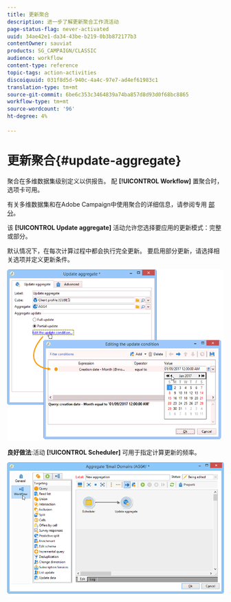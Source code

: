 ```yaml
---
title: 更新聚合
description: 进一步了解更新聚合工作流活动
page-status-flag: never-activated
uuid: 34ae42e1-da34-43be-b219-0b3b872177b3
contentOwner: sauviat
products: SG_CAMPAIGN/CLASSIC
audience: workflow
content-type: reference
topic-tags: action-activities
discoiquuid: 031f8d5d-940c-4a4c-97e7-ad4ef61983c1
translation-type: tm+mt
source-git-commit: 6be6c353c3464839a74ba857d8d93d0f68bc8865
workflow-type: tm+mt
source-wordcount: '96'
ht-degree: 4%

---
```



# 更新聚合{#update-aggregate}

聚合在多维数据集级别定义以供报告。 配 **[!UICONTROL Workflow]** 置聚合时，选项卡可用。

有关多维数据集和在Adobe Campaign中使用聚合的详细信息，请参阅专用 [部分](../../reporting/using/concepts-and-methodology.md#calculating-and-using-aggregates)。

该 **[!UICONTROL Update aggregate]** 活动允许您选择要应用的更新模式：完整或部分。

默认情况下，在每次计算过程中都会执行完全更新。 要启用部分更新，请选择相关选项并定义更新条件。

![](assets/s_advuser_cube_agregate_05.png)

**良好做法**:活动 **[!UICONTROL Scheduler]** 可用于指定计算更新的频率。

![](assets/s_advuser_cube_agregate_04.png)

